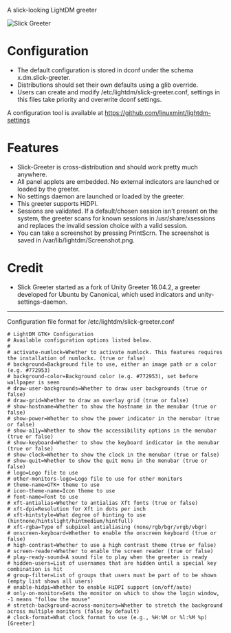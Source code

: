 
A slick-looking LightDM greeter

![Slick Greeter](https://www.linuxmint.com/tmp/blog/3254/thumb_slick.png)

# Configuration

- The default configuration is stored in dconf under the schema x.dm.slick-greeter.
- Distributions should set their own defaults using a glib override.
- Users can create and modify /etc/lightdm/slick-greeter.conf, settings in this files take priority and overwrite dconf settings.

A configuration tool is available at https://github.com/linuxmint/lightdm-settings

# Features

- Slick-Greeter is cross-distribution and should work pretty much anywhere.
- All panel applets are embedded. No external indicators are launched or loaded by the greeter.
- No settings daemon are launched or loaded by the greeter.
- This greeter supports HiDPI.
- Sessions are validated. If a default/chosen session isn't present on the system, the greeter scans for known sessions in /usr/share/xsessions and replaces the invalid session choice with a valid session.
- You can take a screenshot by pressing PrintScrn. The screenshot is saved in /var/lib/lightdm/Screenshot.png.

# Credit

- Slick Greeter started as a fork of Unity Greeter 16.04.2, a greeter developed for Ubuntu by Canonical, which used indicators and unity-settings-daemon.

----

Configuration file format for /etc/lightdm/slick-greeter.conf

    # LightDM GTK+ Configuration
    # Available configuration options listed below.
    #
    # activate-numlock=Whether to activate numlock. This features requires the installation of numlockx. (true or false)
    # background=Background file to use, either an image path or a color (e.g. #772953)
    # background-color=Background color (e.g. #772953), set before wallpaper is seen
    # draw-user-backgrounds=Whether to draw user backgrounds (true or false)
    # draw-grid=Whether to draw an overlay grid (true or false)
    # show-hostname=Whether to show the hostname in the menubar (true or false)
    # show-power=Whether to show the power indicator in the menubar (true or false)
    # show-a11y=Whether to show the accessibility options in the menubar (true or false)
    # show-keyboard=Whether to show the keyboard indicator in the menubar (true or false)
    # show-clock=Whether to show the clock in the menubar (true or false)
    # show-quit=Whether to show the quit menu in the menubar (true or false)
    # logo=Logo file to use
    # other-monitors-logo=Logo file to use for other monitors
    # theme-name=GTK+ theme to use
    # icon-theme-name=Icon theme to use
    # font-name=Font to use
    # xft-antialias=Whether to antialias Xft fonts (true or false)
    # xft-dpi=Resolution for Xft in dots per inch
    # xft-hintstyle=What degree of hinting to use (hintnone/hintslight/hintmedium/hintfull)
    # xft-rgba=Type of subpixel antialiasing (none/rgb/bgr/vrgb/vbgr)
    # onscreen-keyboard=Whether to enable the onscreen keyboard (true or false)
    # high-contrast=Whether to use a high contrast theme (true or false)
    # screen-reader=Whether to enable the screen reader (true or false)
    # play-ready-sound=A sound file to play when the greeter is ready
    # hidden-users=List of usernames that are hidden until a special key combination is hit
    # group-filter=List of groups that users must be part of to be shown (empty list shows all users)
    # enable-hidpi=Whether to enable HiDPI support (on/off/auto)
    # only-on-monitor=Sets the monitor on which to show the login window, -1 means "follow the mouse"
    # stretch-background-across-monitors=Whether to stretch the background across multiple monitors (false by default)
    # clock-format=What clock format to use (e.g., %H:%M or %l:%M %p)
    [Greeter]
